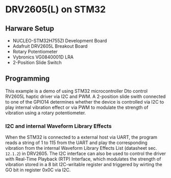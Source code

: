# DRV2605(L) on STM32

## Harware Setup
- NUCLEO-STM32H755ZI Development Board
- Adafruit DRV2605L Breakout Board
- Rotary Potentiometer
- Vybronics VG0840001D LRA
- 2-Position Slide Switch

## Programming
This example is a demo of using STM32 microcontroller Dto control RV2605L haptic driver via I2C and PWM. A 2-position slide swith connected to one of the GPIO14 determines whether the device is controlled via I2C to play internal vibration effect or via PWM to modulate the strength of vibration using a rotary potentiometer.

### I2C and internal Waveform Library Effects
When the STM32 is connected to a external host via UART, the program reads a string of 1 to 115 from the UART and play the corresponding vibration from the internal Waveform Library Effects List (datasheet sec. `12.1.2`) in DRV2605. The I2C interface can also be used to control the driver with Real-Time Playback (RTP) Interface, which modulates the strength of vibration stored in a 8 bit I2C-writable register and triggered by wirting the GO bit in register 0x0C via I2C.